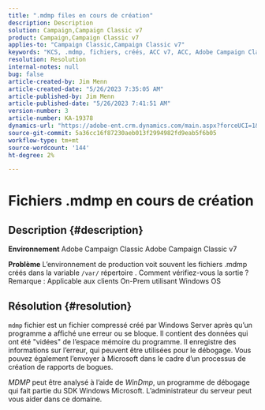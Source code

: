```yaml
---
title: ".mdmp files en cours de création"
description: Description
solution: Campaign,Campaign Classic v7
product: Campaign,Campaign Classic v7
applies-to: "Campaign Classic,Campaign Classic v7"
keywords: "KCS, .mdmp, fichiers, créés, ACC v7, ACC, Adobe Campaign Classic, Adobe Campaign Classic v7, FAQ"
resolution: Resolution
internal-notes: null
bug: false
article-created-by: Jim Menn
article-created-date: "5/26/2023 7:35:05 AM"
article-published-by: Jim Menn
article-published-date: "5/26/2023 7:41:51 AM"
version-number: 3
article-number: KA-19378
dynamics-url: "https://adobe-ent.crm.dynamics.com/main.aspx?forceUCI=1&pagetype=entityrecord&etn=knowledgearticle&id=98791cd1-97fb-ed11-8849-6045bd006e5a"
source-git-commit: 5a36cc16f87230aeb013f2994982fd9eab5f6b05
workflow-type: tm+mt
source-wordcount: '144'
ht-degree: 2%

---
```


# Fichiers .mdmp en cours de création

## Description {#description}


<b>Environnement</b>
Adobe Campaign Classic Adobe Campaign Classic v7

<b>Problème</b>
L’environnement de production voit souvent les fichiers .mdmp créés dans la variable `/var/` répertoire . Comment vérifiez-vous la sortie ?
Remarque : Applicable aux clients On-Prem utilisant Windows OS


## Résolution {#resolution}


`mdmp` fichier est un fichier compressé créé par Windows Server après qu’un programme a affiché une erreur ou se bloque. Il contient des données qui ont été &quot;vidées&quot; de l’espace mémoire du programme.
Il enregistre des informations sur l’erreur, qui peuvent être utilisées pour le débogage. Vous pouvez également l’envoyer à Microsoft dans le cadre d’un processus de création de rapports de bogues.



*MDMP* peut être analysé à l’aide de *WinDmp*, un programme de débogage qui fait partie du SDK Windows Microsoft. L’administrateur du serveur peut vous aider dans ce domaine.
